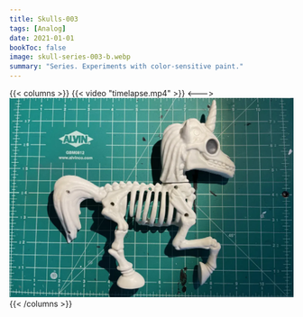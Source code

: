 ```yaml
---
title: Skulls-003
tags: [Analog]
date: 2021-01-01
bookToc: false
image: skull-series-003-b.webp
summary: "Series. Experiments with color-sensitive paint."
---
```

{{< columns >}}
{{< video "timelapse.mp4" >}}
<--->
![](skull-series-003-a.webp)
{{< /columns >}}


